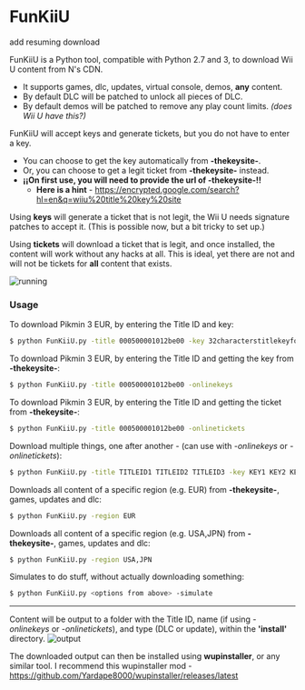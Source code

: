 # FunKiiU
add resuming download

FunKiiU is a Python tool, compatible with Python 2.7 and 3, to download Wii U content from N's CDN.

  - It supports games, dlc, updates, virtual console, demos, **any** content.
  - By default DLC will be patched to unlock all pieces of DLC.
  - By default demos will be patched to remove any play count limits. *(does Wii U have this?)*


FunKiiU will accept keys and generate tickets, but you do not have to enter a key.
- You can choose to get the key automatically from **-thekeysite-**.
- Or, you can choose to get a legit ticket from **-thekeysite-** instead.
- **¡¡On first use, you will need to provide the url of -thekeysite-!!**
    - **Here is a hint** - https://encrypted.google.com/search?hl=en&q=wiiu%20title%20key%20site   

Using **keys** will generate a ticket that is not legit, the Wii U needs signature patches to accept it. (This is possible now, but a bit tricky to set up.)

Using **tickets** will download a ticket that is legit, and once installed, the content will work without any hacks at all. This is ideal, yet there are not and will not be tickets for **all** content that exists.

![running](http://i.imgur.com/YVsDqxE.png)

### Usage

To download Pikmin 3 EUR, by entering the Title ID and key:
```sh
$ python FunKiiU.py -title 000500001012be00 -key 32characterstitlekeyforpikmineur
```

To download Pikmin 3 EUR, by entering the Title ID and getting the key from **-thekeysite-**:
```sh
$ python FunKiiU.py -title 000500001012be00 -onlinekeys
```
To download Pikmin 3 EUR, by entering the Title ID and getting the ticket from **-thekeysite-**:
````sh
$ python FunKiiU.py -title 000500001012be00 -onlinetickets
````
Download multiple things, one after another - (can use with *-onlinekeys* or *-onlinetickets*):
````sh
$ python FunKiiU.py -title TITLEID1 TITLEID2 TITLEID3 -key KEY1 KEY2 KEY3
````
Downloads all content of a specific region (e.g. EUR) from **-thekeysite-**, games, updates and dlc:
````sh
$ python FunKiiU.py -region EUR
````
Downloads all content of a specific region (e.g. USA,JPN) from **-thekeysite-**, games, updates and dlc:
````sh
$ python FunKiiU.py -region USA,JPN
````
Simulates to do stuff, without actually downloading something:
````sh
$ python FunKiiU.py <options from above> -simulate
````
---
Content will be output to a folder with the Title ID, name (if using *-onlinekeys* or *-onlinetickets*), and type (DLC or update), within the **'install'** directory.
![output](http://i.imgur.com/U1n66Zj.png)

The downloaded output can then be installed using **wupinstaller**, or any similar tool.
I recommend this wupinstaller mod - https://github.com/Yardape8000/wupinstaller/releases/latest
